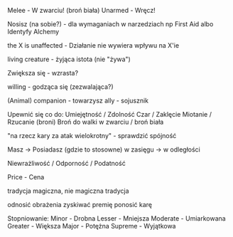 Melee - W zwarciu! (broń biała)
Unarmed - Wręcz!

Nosisz (na sobie?) - dla wymaganiach w narzedziach np First Aid albo Identyfy Alchemy

the X is unaffected - Działanie nie wywiera wpływu na X'ie

living creature - żyjąca istota (nie "żywa")

Zwiększa się - wzrasta?

willing - godząca się (zezwalająca?)

(Animal) companion - towarzysz
ally - sojusznik

Upewnić się co do:
Umiejętność / Zdolność
Czar / Zaklęcie
Miotanie / Rzucanie (broni)
Broń do walki w zwarciu / broń biała


"na rzecz kary za atak wielokrotny" - sprawdzić spójność


Masz -> Posiadasz (gdzie to stosowne)
w zasięgu -> w odległości

Niewrażliwość / Odporność / Podatność


Price - Cena


tradycja magiczna, nie magiczna tradycja


odnosić obrażenia
zyskiwać premię
ponosić karę

Stopniowanie:
Minor - Drobna
Lesser - Mniejsza
Moderate - Umiarkowana
Greater - Większa
Major - Potężna
Supreme - Wyjątkowa